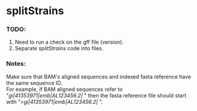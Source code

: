 # splitStrains

### TODO:
1) Need to run a check on the gff file (version).  
2) Separate *splitStrains* code into files.
### Notes:    
Make sure that BAM's aligned sequences and indexed fasta reference have the same sequence ID.  
For example, if BAM aligned sequences refer to "*gi|41353971|emb|AL123456.2|* " then the fasta reference file should start with "*>gi|41353971|emb|AL123456.2|* ".
